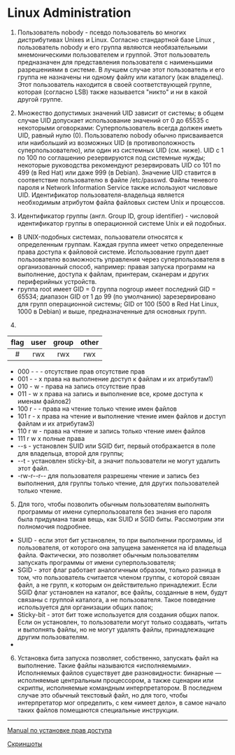 # Linux Administration #


1. Пользователь nobody - псевдо пользователь во многих дистрибутивах Unixes и Linux. Согласно стандартной базе Linux , пользователь nobody и его группа являются необязательными мнемоническими пользователем и группой. Этот пользователь предназначен для представления пользователя с наименьшими разрешениями в системе. В лучшем случае этот пользователь и его группа не назначены ни одному файлу или каталогу (как владелец). Этот пользователь находится в своей соответствующей группе, которая (согласно LSB) также называется "никто" и ни в какой другой группе.

3. Множество допустимых значений UID зависит от системы; в общем случае UID допускает использование значений от 0 до 65535 с некоторыми оговорками:
Суперпользователь всегда должен иметь UID, равный нулю (0).
Пользователю nobody обычно присваивается или наибольший из возможных UID (в противоположность суперпользователю), или один из системных UID (см. ниже).
UID с 1 по 100 по соглашению резервируются под системные нужды; некоторые руководства рекомендуют резервировать UID со 101 по 499 (в Red Hat) или даже 999 (в Debian).
Значение UID ставится в соответствие пользователю в файле /etc/passwd. Файлы теневого пароля и Network Information Service также используют числовые UID. Идентификатор пользователя-владельца является необходимым атрибутом файла файловых систем Unix и процессов.

3. Идентификатор группы (англ. Group ID, group identifier) - числовой идентификатор группы в операционной системе Unix и ей подобных.
* В UNIX-подобных системах, пользователи относятся к определенным группам. Каждая группа имеет четко определенные права доступа к файловой системе. Использование групп дает пользователю возможность управления через суперпользователя в организованный способ, например: правая запуска программ на выполнение, доступа к файлам, принтерам, сканерам и других периферийных устройств.
* группа root имеет GID = 0
группа nogroup имеет последний GID = 65534;
диапазон GID от 1 до 99 (по умолчанию) зарезервировано для групп операционной системы;
GID от 100 (500 в Red Hat Linux, 1000 в Debian) и выше, предназначенные для основных групп.

4. 
| flag | user  | group | other |
|:-:|:-:|:-:|:-:|
|  #  |  rwx | rwx | rwx |


- 000  - - -  отсутствие прав  отсутствие прав
- 001  - - x  права на выполнение  доступ к файлам и их атрибутам1)
- 010  - w -  права на запись  отсутствие прав
- 011  - w x  права на запись и выполнение  все, кроме доступа к именам файлов2)
- 100  r - -  права на чтение  только чтение имен файлов
- 101  r - x  права на чтение и выполнение  чтение имен файлов и доступ файлам и их атрибутам3)
- 110  r w -  права на чтение и запись  только чтение имен файлов
- 111  r w x  полные права
- --s - установлен SUID или SGID бит, первый отображается в поле для владельца, второй для группы;
- --t - установлен sticky-bit, а значит пользователи не могут удалить этот файл.
- -rw-r--r-- для пользователя разрешены чтение и запись без выполнения, для группы только чтение, для других пользователей только чтение.

5. Для того, чтобы позволить обычным пользователям выполнять программы от имени суперпользователя без знания его пароля была придумана такая вещь, как SUID и SGID биты. Рассмотрим эти полномочия подробнее.

* SUID - если этот бит установлен, то при выполнении программы, id пользователя, от которого она запущена заменяется на id владельца файла. Фактически, это позволяет обычным пользователям запускать программы от имени суперпользователя;
* SGID - этот флаг работает аналогичным образом, только разница в том, что пользователь считается членом группы, с которой связан файл, а не групп, к которым он действительно принадлежит. Если SGID флаг установлен на каталог, все файлы, созданные в нем, будут связаны с группой каталога, а не пользователя. Такое поведение используется для организации общих папок;
* Sticky-bit - этот бит тоже используется для создания общих папок. Если он установлен, то пользователи могут только создавать, читать и выполнять файлы, но не могут удалять файлы, принадлежащие другим пользователям.
* 
6. Установка бита запуска позволяет, собственно, запускать файл на выполнение. Такие файлы называются «исполняемыми». Исполняемых файлов существует две разновидности: бинарные — исполняемые центральным процессором, а также сценарии или скрипты, исполняемые командным интерпретатором. В последнем случае это обычный текстовый файл, но для того, чтобы интерпретатор мог определить, с кем «имеет дело», в самое начало таких файлов помещаются специальные инструкции.

***
[Manual по установке прав доступа](https://andreyex.ru/operacionnaya-sistema-linux/razresheniya-i-prava-dostupa-k-fajlam-linux-s-primerami/)

[Скриншоты](/m5/task5.2/screenshots.pdf)






